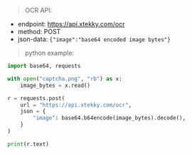 > OCR API:
- endpoint: https://api.xtekky.com/ocr
- method: POST
- json-data: `{"image":"base64 encoded image bytes"}`

> python example:

```py
import base64, requests

with open("captcha.png", "rb") as x:
    image_bytes = x.read()

r = requests.post(
    url = "https://api.xtekky.com/ocr",
    json = {
        "image": base64.b64encode(image_bytes).decode(),
    }
)

print(r.text)
```

